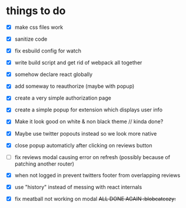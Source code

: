 # things to do
- [x] make css files work
- [x] sanitize code
- [x] fix esbuild config for watch
- [x] write build script and get rid of webpack all together
- [x] somehow declare react globally
- [x] add someway to reauthorize (maybe with popup)
- [x] create a very simple authorization page
- [x] create a simple popup for extension which displays user info
- [x] Make it look good on white & non black theme // kinda done?
- [x] Maybe use twitter popouts instead so we look more native
- [x] close popup automaticly after clicking on reviews button
- [ ] fix reviews modal causing error on refresh (possibly because of patching another router)
- [x] when not logged in prevent twitters footer from overlapping reviews
- [x] use "history" instead of messing with react internals
- [x] fix meatball not working on modal
~~ALL DONE AGAIN :blobcatcozy:~~

